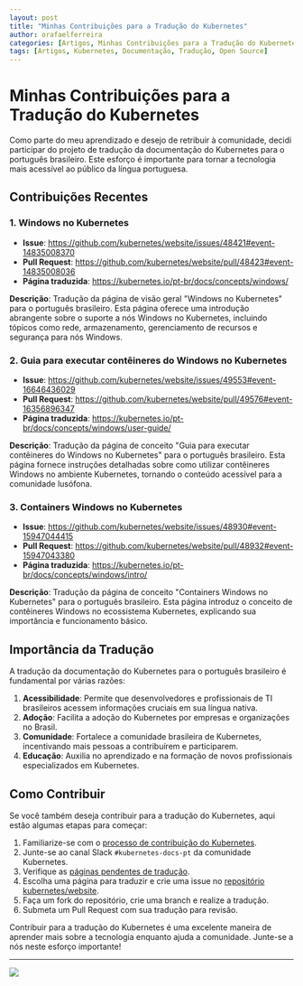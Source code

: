 ```yaml
---
layout: post
title: "Minhas Contribuições para a Tradução do Kubernetes"
author: orafaelferreira
categories: [Artigos, Minhas Contribuições para a Tradução do Kubernetes]
tags: [Artigos, Kubernetes, Documentação, Tradução, Open Source]
---
```


# Minhas Contribuições para a Tradução do Kubernetes

Como parte do meu aprendizado e desejo de retribuir à comunidade, decidi participar do projeto de tradução da documentação do Kubernetes para o português brasileiro. Este esforço é importante para tornar a tecnologia mais acessível ao público da língua portuguesa.

## Contribuições Recentes

### 1. Windows no Kubernetes

- **Issue**: <https://github.com/kubernetes/website/issues/48421#event-14835008370>
- **Pull Request**: <https://github.com/kubernetes/website/pull/48423#event-14835008036>
- **Página traduzida**: <https://kubernetes.io/pt-br/docs/concepts/windows/>

**Descrição**: Tradução da página de visão geral "Windows no Kubernetes" para o português brasileiro. Esta página oferece uma introdução abrangente sobre o suporte a nós Windows no Kubernetes, incluindo tópicos como rede, armazenamento, gerenciamento de recursos e segurança para nós Windows.

### 2. Guia para executar contêineres do Windows no Kubernetes  

- **Issue**: <https://github.com/kubernetes/website/issues/49553#event-16646436029>
- **Pull Request**: <https://github.com/kubernetes/website/pull/49576#event-16356896347>
- **Página traduzida**: <https://kubernetes.io/pt-br/docs/concepts/windows/user-guide/>

**Descrição**: Tradução da página de conceito "Guia para executar contêineres do Windows no Kubernetes" para o português brasileiro. Esta página fornece instruções detalhadas sobre como utilizar contêineres Windows no ambiente Kubernetes, tornando o conteúdo acessível para a comunidade lusófona.

### 3. Containers Windows no Kubernetes

- **Issue**: <https://github.com/kubernetes/website/issues/48930#event-15947044415>
- **Pull Request**: <https://github.com/kubernetes/website/pull/48932#event-15947043380>
- **Página traduzida**: <https://kubernetes.io/pt-br/docs/concepts/windows/intro/>

**Descrição**: Tradução da página de conceito "Containers Windows no Kubernetes" para o português brasileiro. Esta página introduz o conceito de contêineres Windows no ecossistema Kubernetes, explicando sua importância e funcionamento básico.


## Importância da Tradução

A tradução da documentação do Kubernetes para o português brasileiro é fundamental por várias razões:

1. **Acessibilidade**: Permite que desenvolvedores e profissionais de TI brasileiros acessem informações cruciais em sua língua nativa.
2. **Adoção**: Facilita a adoção do Kubernetes por empresas e organizações no Brasil.
3. **Comunidade**: Fortalece a comunidade brasileira de Kubernetes, incentivando mais pessoas a contribuírem e participarem.
4. **Educação**: Auxilia no aprendizado e na formação de novos profissionais especializados em Kubernetes.

## Como Contribuir

Se você também deseja contribuir para a tradução do Kubernetes, aqui estão algumas etapas para começar:

1. Familiarize-se com o [processo de contribuição do Kubernetes](https://kubernetes.io/pt-br/docs/contribute/).
2. Junte-se ao canal Slack `#kubernetes-docs-pt` da comunidade Kubernetes.
3. Verifique as [páginas pendentes de tradução](https://kubernetes.io/pt-br/docs/contribute/localization_pt-br/).
4. Escolha uma página para traduzir e crie uma issue no [repositório kubernetes/website](https://github.com/kubernetes/website).
5. Faça um fork do repositório, crie uma branch e realize a tradução.
6. Submeta um Pull Request com sua tradução para revisão.

Contribuir para a tradução do Kubernetes é uma excelente maneira de aprender mais sobre a tecnologia enquanto ajuda a comunidade. Junte-se a nós neste esforço importante!

---
![](https://stoblobcertificados011.blob.core.windows.net/imagens-blog/posts/Logo2.png)
